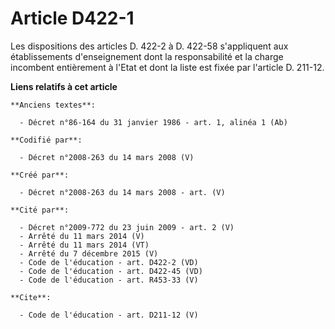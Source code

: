 # Article D422-1

Les dispositions des articles D. 422-2 à D. 422-58 s'appliquent aux établissements d'enseignement dont la responsabilité et
la charge incombent entièrement à l'Etat et dont la liste est fixée par l'article D. 211-12.

**Liens relatifs à cet article**

	**Anciens textes**:

	  - Décret n°86-164 du 31 janvier 1986 - art. 1, alinéa 1 (Ab)

	**Codifié par**:

	  - Décret n°2008-263 du 14 mars 2008 (V)

	**Créé par**:

	  - Décret n°2008-263 du 14 mars 2008 - art. (V)

	**Cité par**:

	  - Décret n°2009-772 du 23 juin 2009 - art. 2 (V)
	  - Arrêté du 11 mars 2014 (V)
	  - Arrêté du 11 mars 2014 (VT)
	  - Arrêté du 7 décembre 2015 (V)
	  - Code de l'éducation - art. D422-2 (VD)
	  - Code de l'éducation - art. D422-45 (VD)
	  - Code de l'éducation - art. R453-33 (V)

	**Cite**:

	  - Code de l'éducation - art. D211-12 (V)
